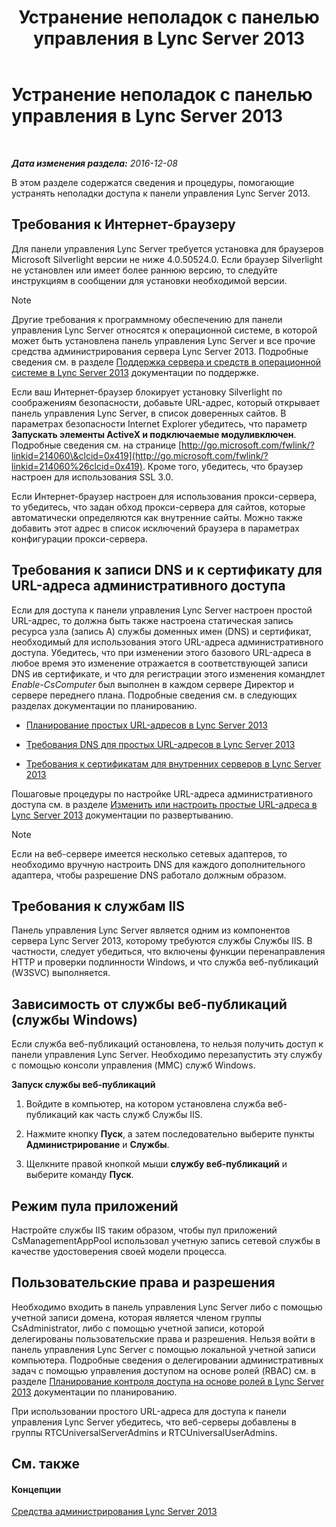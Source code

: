 ﻿---
title: Устранение неполадок с панелью управления в Lync Server 2013
TOCTitle: Устранение неполадок с панелью управления в Lync Server 2013
ms:assetid: 54e7ab57-34ce-4a07-bcc9-643379eb4eb7
ms:mtpsurl: https://technet.microsoft.com/ru-ru/library/Gg195689(v=OCS.15)
ms:contentKeyID: 49309801
ms.date: 12/10/2016
mtps_version: v=OCS.15
ms.translationtype: HT
---

# Устранение неполадок с панелью управления в Lync Server 2013

 

_**Дата изменения раздела:** 2016-12-08_

В этом разделе содержатся сведения и процедуры, помогающие устранять неполадки доступа к панели управления Lync Server 2013.

## Требования к Интернет-браузеру

Для панели управления Lync Server требуется установка для браузеров Microsoft Silverlight версии не ниже 4.0.50524.0. Если браузер Silverlight не установлен или имеет более раннюю версию, то следуйте инструкциям в сообщении для установки необходимой версии.

> [!note]  
> Другие требования к программному обеспечению для панели управления Lync Server относятся к операционной системе, в которой может быть установлена панель управления Lync Server и все прочие средства администрирования сервера Lync Server 2013. Подробные сведения см. в разделе <a href="lync-server-2013-server-and-tools-operating-system-support.md">Поддержка сервера и средств в операционной системе в Lync Server 2013</a> документации по поддержке.

Если ваш Интернет-браузер блокирует установку Silverlight по соображениям безопасности, добавьте URL-адрес, который открывает панель управления Lync Server, в список доверенных сайтов. В параметрах безопасности Internet Explorer убедитесь, что параметр **Запускать элементы ActiveX и подключаемые модуливключен**. Подробные сведения см. на странице [http://go.microsoft.com/fwlink/?linkid=214060\&clcid=0x419](http://go.microsoft.com/fwlink/?linkid=214060%26clcid=0x419). Кроме того, убедитесь, что браузер настроен для использования SSL 3.0.

Если Интернет-браузер настроен для использования прокси-сервера, то убедитесь, что задан обход прокси-сервера для сайтов, которые автоматически определяются как внутренние сайты. Можно также добавить этот адрес в список исключений браузера в параметрах конфигурации прокси-сервера.

## Требования к записи DNS и к сертификату для URL-адреса административного доступа

Если для доступа к панели управления Lync Server настроен простой URL-адрес, то должна быть также настроена статическая запись ресурса узла (запись А) службы доменных имен (DNS) и сертификат, необходимый для использования этого URL-адреса административного доступа. Убедитесь, что при изменении этого базового URL-адреса в любое время это изменение отражается в соответствующей записи DNS ив сертификате, и что для регистрации этого изменения командлет *Enable-CsComputer* был выполнен в каждом сервере Директор и сервере переднего плана. Подробные сведения см. в следующих разделах документации по планированию.

  - [Планирование простых URL-адресов в Lync Server 2013](lync-server-2013-planning-for-simple-urls.md)

  - [Требования DNS для простых URL-адресов в Lync Server 2013](lync-server-2013-dns-requirements-for-simple-urls.md)

  - [Требования к сертификатам для внутренних серверов в Lync Server 2013](lync-server-2013-certificate-requirements-for-internal-servers.md)

Пошаговые процедуры по настройке URL-адреса административного доступа см. в разделе [Изменить или настроить простые URL-адреса в Lync Server 2013](lync-server-2013-edit-or-configure-simple-urls.md) документации по развертыванию.

> [!note]  
> Если на веб-сервере имеется несколько сетевых адаптеров, то необходимо вручную настроить DNS для каждого дополнительного адаптера, чтобы разрешение DNS работало должным образом.

## Требования к службам IIS

Панель управления Lync Server является одним из компонентов сервера Lync Server 2013, которому требуются службы Службы IIS. В частности, следует убедиться, что включены функции перенаправления HTTP и проверки подлинности Windows, и что служба веб-публикаций (W3SVC) выполняется.

## Зависимость от службы веб-публикаций (службы Windows)

Если служба веб-публикаций остановлена, то нельзя получить доступ к панели управления Lync Server. Необходимо перезапустить эту службу с помощью консоли управления (MMC) служб Windows.

**Запуск службы веб-публикаций**

1.  Войдите в компьютер, на котором установлена служба веб-публикаций как часть служб Службы IIS.

2.  Нажмите кнопку **Пуск**, а затем последовательно выберите пункты **Администрирование** и **Службы**.

3.  Щелкните правой кнопкой мыши **службу веб-публикаций** и выберите команду **Пуск**.

## Режим пула приложений

Настройте службы IIS таким образом, чтобы пул приложений CsManagementAppPool использовал учетную запись сетевой службы в качестве удостоверения своей модели процесса.

## Пользовательские права и разрешения

Необходимо входить в панель управления Lync Server либо с помощью учетной записи домена, которая является членом группы CsAdministrator, либо с помощью учетной записи, которой делегированы пользовательские права и разрешения. Нельзя войти в панель управления Lync Server с помощью локальной учетной записи компьютера. Подробные сведения о делегировании административных задач с помощью управления доступом на основе ролей (RBAC) см. в разделе [Планирование контроля доступа на основе ролей в Lync Server 2013](lync-server-2013-planning-for-role-based-access-control.md) документации по планированию.

При использовании простого URL-адреса для доступа к панели управления Lync Server убедитесь, что веб-серверы добавлены в группы RTCUniversalServerAdmins и RTCUniversalUserAdmins.

## См. также

#### Концепции

[Средства администрирования Lync Server 2013](lync-server-2013-lync-server-administrative-tools.md)

